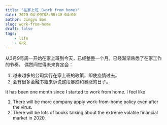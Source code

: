 ```yaml
---
title: "在家上班 (work from home)"
date: 2020-04-09T08:50:40-04:00
author: Jingyu Bao
slug: work-from-home
draft: false
tags:
    - life
    - 中文
---
```


从3月9号周一开始在家上班到今天，已经整整一个月。已经渐渐熟悉了在家工作的节奏。
偶然间觉得未来肯定会：

1. 越来越多的公司实行在家上班的政策，即使疫情过去。
2. 会有很多金融书籍来诉说这段暴跌和暴涨的日子。

It has been one month since I started to work from home. I feel like

1. There will be more company apply work-from-home policy even after the virus.
2. There will be lots of books talking about the extreme volatile financial market in 2020.
